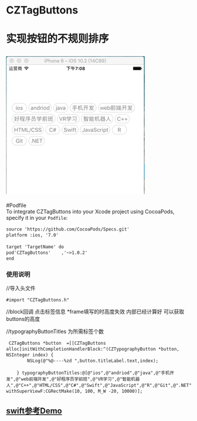 # CZTagButtons
实现按钮的不规则排序
====  
![image](https://github.com/Czing/CZTagButtons/raw/master/czing_tag_btn.png)
-----

#Podfile</br>
To integrate CZTagButtons into your Xcode project using CocoaPods, specify it in your `Podfile`:
```
source 'https://github.com/CocoaPods/Specs.git'
platform :ios, '7.0'

target 'TargetName' do
pod'CZTagButtons'    ,'~>1.0.2'
end
```
### 使用说明
//导入头文件
```
#import "CZTagButtons.h"
```
//block回调 点击标签信息 *frame填写的时高度失效 内部已经计算好 可以获取buttons的高度

//typographyButtonTitles 为所需标签个数
```
 CZTagButtons *button  =[[CZTagButtons alloc]initWithCompletionHandlerBlock:^(CZTypographyButton *button, NSInteger index) {
        NSLog(@"%@----%zd ",button.titleLabel.text,index);
        
    } typographyButtonTitles:@[@"ios",@"andriod",@"java",@"手机开发",@"web前端开发",@"好程序员学前班",@"VR学习",@"智能机器人",@"C++",@"HTML/CSS",@"C#",@"Swift",@"JavaScript",@"R",@"Git",@".NET"] withSuperViewF:CGRectMake(10, 100, M_W -20, 10000)];

```
 [swift参考Demo ](https://github.com/Czing/CZTagButtonsSwiftDemo) 
 ------- 
